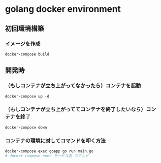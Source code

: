 # golang docker environment

## 初回環境構築

### イメージを作成

```
docker-compose build
```

## 開発時

### （もしコンテナが立ち上がってなかったら）コンテナを起動

```
docker-compose up -d
```

### （もしコンテナが立ち上がっててコンテナを終了したいなら）コンテナを終了

```
docker-compose down
```

### コンテナの環境に対してコマンドを叩く方法

```bash
docker-compose exec goapp go run main.go
# docker-compose exec サービス名 コマンド
```
